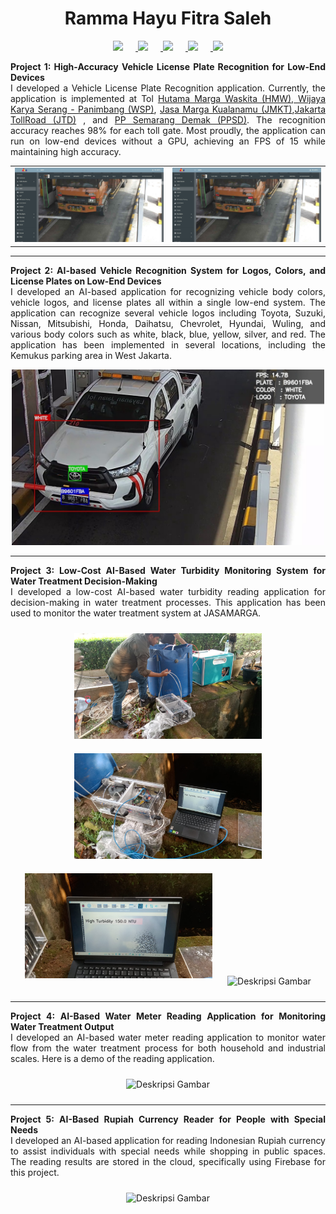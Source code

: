 <h1 align="center">Ramma Hayu Fitra Saleh</h1>

<p align="center">
  <a href="https://github.com/rammahayufitra" target="_blank">
    <img src="https://img.shields.io/badge/GitHub-100000?style=for-the-badge&logo=github&logoColor=white" style="margin-right: 20px;">
  </a>
  <a href="https://www.linkedin.com/in/ramma-fitra/" target="_blank">
    <img src="https://img.shields.io/badge/LinkedIn-0A66C2?style=for-the-badge&logo=linkedin&logoColor=white" style="margin-right: 20px;">
  </a>
  <a href="https://medium.com/@rammahayufitra" target="_blank">
    <img src="https://img.shields.io/badge/Medium-12100E?style=for-the-badge&logo=medium&logoColor=white" style="margin-right: 20px;">
  </a>
  <a href="https://wa.me/08974832050" target="_blank">
    <img src="https://img.shields.io/badge/WhatsApp-25D366?style=for-the-badge&logo=whatsapp&logoColor=white" style="margin-right: 20px;">
  </a>
  <a href="mailto:rammahayufitra@gmail.com" target="_blank">
    <img src="https://img.shields.io/badge/Gmail-D14836?style=for-the-badge&logo=gmail&logoColor=white">
  </a>
</p>

<div style="text-align: justify;">
  <b>Project 1: High-Accuracy Vehicle License Plate Recognition for Low-End Devices</b><br>
  I developed a Vehicle License Plate Recognition application. Currently, the application is implemented at Tol <a href="https://hmwtollroadweb.com/profile/sekilas-hmw" target="_blank">Hutama Marga Waskita (HMW)</a>,<a href="https://wika.co.id/id/business/infrastructure-and-building/infrastructure/serang-panimbang-toll-road" target="_blank"> Wijaya Karya Serang - Panimbang (WSP)</a>, 
  <a href="https://www.jmkt.co.id/" target="_blank">Jasa Marga Kualanamu (JMKT)</a>,<a href="https://www.jtd.co.id/" target="_blank">Jakarta TollRoad (JTD)</a> , and <a href="https://www.instagram.com/ppsemarangdemak/?hl=en" target="_blank">PP Semarang Demak (PPSD)</a>. The recognition accuracy reaches 98% for each toll gate. Most proudly, the application can run on low-end devices without a GPU, achieving an FPS of 15 while maintaining high accuracy.
<table>
  <tr>
    <td style="width: 50%; vertical-align: top;">
      <img src="https://github.com/rammahayufitra/portofolio/blob/main/assets/contoh_dashboard_anpr.png" alt="Deskripsi Gambar" width="500" height="auto">
    </td>
    <td style="width: 50%; vertical-align: top;">
      <img src="https://github.com/rammahayufitra/portofolio/blob/main/assets/contoh_dashboard_anpr.png" alt="Deskripsi Gambar" width="500" height="auto">
    </td>
  </tr>
</table>
</div>
<hr>
<div style="text-align: justify;">
  <b>Project 2: AI-based Vehicle Recognition System for Logos, Colors, and License Plates on Low-End Devices</b><br>
  I developed an AI-based application for recognizing vehicle body colors, vehicle logos, and license plates all within a single low-end system. The application can recognize several vehicle logos including Toyota, Suzuki, Nissan, Mitsubishi, Honda, Daihatsu, Chevrolet, Hyundai, Wuling, and various body colors such as white, black, blue, yellow, silver, and red. The application has been implemented in several locations, including the Kemukus parking area in West Jakarta.<br>
</div>
<p align="center">
  <img src="https://github.com/rammahayufitra/portofolio/blob/main/assets/warlop.jpg" alt="Deskripsi Gambar" width="500" height="auto">
</p>
<hr>
<div style="text-align: justify;">
  <b>Project 3: Low-Cost AI-Based Water Turbidity Monitoring System for Water Treatment Decision-Making</b><br>
  I developed a low-cost AI-based water turbidity reading application for decision-making in water treatment processes. This application has been used to monitor the water treatment system at JASAMARGA.<br>
</div>
<p align="center">
  <img src="https://github.com/rammahayufitra/portofolio/blob/main/assets/Turbidity_0.jpeg" alt="Deskripsi Gambar" width="300" style="margin: 10px;">
  <img src="https://github.com/rammahayufitra/portofolio/blob/main/assets/turbidity_1.jpeg" alt="Deskripsi Gambar" width="300" style="margin: 10px;">
  <img src="https://github.com/rammahayufitra/portofolio/blob/main/assets/turbidity_2.jpeg" alt="Deskripsi Gambar" width="300" style="margin: 10px;">
  <img src="https://github.com/rammahayufitra/portofolio/blob/main/assets/turbidity_4.gif"  alt="Deskripsi Gambar" width="300" style="margin: 10px;">
</p>
<hr>
<div style="text-align: justify;">
  <b>Project 4: AI-Based Water Meter Reading Application for Monitoring Water Treatment Output</b><br>
  I developed an AI-based water meter reading application to monitor water flow from the water treatment process for both household and industrial scales. Here is a demo of the reading application.<br>
</div>
<p align="center">
  <img src="https://github.com/rammahayufitra/portofolio/blob/main/assets/watermeter.gif" alt="Deskripsi Gambar" width="300" style="margin: 10px;">
</p>
<hr>
<div style="text-align: justify;">
  <b>Project 5: AI-Based Rupiah Currency Reader for People with Special Needs</b><br>
  I developed an AI-based application for reading Indonesian Rupiah currency to assist individuals with special needs while shopping in public spaces. The reading results are stored in the cloud, specifically using Firebase for this project.<br>
</div>
<p align="center">
  <img src="https://github.com/rammahayufitra/portofolio/blob/main/assets/money.gif" alt="Deskripsi Gambar" width="300" style="margin: 10px;">
</p>












 
